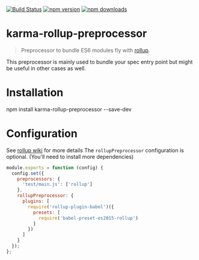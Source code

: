 [![Build Status](https://travis-ci.org/showpad/karma-rollup-preprocessor.svg)](https://travis-ci.org/showpad/karma-rollup-preprocessor)
[![npm version](https://img.shields.io/npm/v/karma-rollup-preprocessor.svg)](https://www.npmjs.org/package/karma-rollup-preprocessor)
[![npm downloads](https://img.shields.io/npm/dm/karma-rollup-preprocessor.svg)](https://www.npmjs.org/package/karma-rollup-preprocessor)




# karma-rollup-preprocessor

> Preprocessor to bundle ES6 modules fly with [rollup](http://rollupjs.org/).

This preprocessor is mainly used to bundle your spec entry point but might be useful in other cases as well.


# Installation
npm install karma-rollup-preprocessor --save-dev


# Configuration

See [rollup wiki](https://github.com/rollup/rollup/wiki) for more details
The `rollupPreprocessor` configuration is optional. (You'll need to install more dependencies)

```js
module.exports = function (config) {
  config.set({
    preprocessors: {
      'test/main.js': ['rollup']
    },
    rollupPreprocessor: {
      plugins: [
        require('rollup-plugin-babel')({
          presets: [
            require('babel-preset-es2015-rollup')
          ]
        })
      ]
    }
  });
};